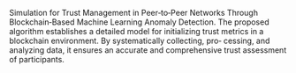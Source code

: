 Simulation for Trust Management in Peer‐to‐Peer Networks Through Blockchain‐Based Machine Learning Anomaly Detection. The proposed algorithm establishes a detailed model for initializing trust metrics in a blockchain environment. By systematically collecting, pro‐ cessing, and analyzing data, it ensures an accurate and comprehensive trust assessment of participants. 
